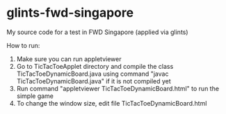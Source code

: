 # glints-fwd-singapore
My source code for a test in FWD Singapore (applied via glints)

How to run:
1. Make sure you can run appletviewer
2. Go to TicTacToeApplet directory and compile the class TicTacToeDynamicBoard.java using command "javac TicTacToeDynamicBoard.java" if it is not compiled yet
3. Run command "appletviewer TicTacToeDynamicBoard.html" to run the simple game
4. To change the window size, edit file TicTacToeDynamicBoard.html

